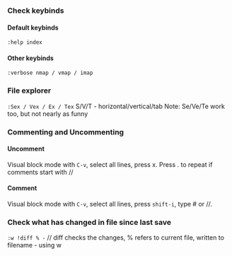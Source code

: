 ### Check keybinds

#### Default keybinds 
``` :help index ```

#### Other keybinds
``` :verbose nmap / vmap / imap ```

### File explorer
``` :Sex / Vex / Ex / Tex ```
S/V/T - horizontal/vertical/tab 
Note: Se/Ve/Te work too, but not nearly as funny

### Commenting and Uncommenting 

#### Uncomment
Visual block mode with ```C-v```, select all lines, press x. Press . to repeat if comments start with // 

#### Comment 
Visual block mode with ```C-v```, select all lines, press ```shift-i```, type # or //.

### Check what has changed in file since last save
``` :w !diff % - ```
// diff checks the changes, % refers to current file, written to filename - using w
